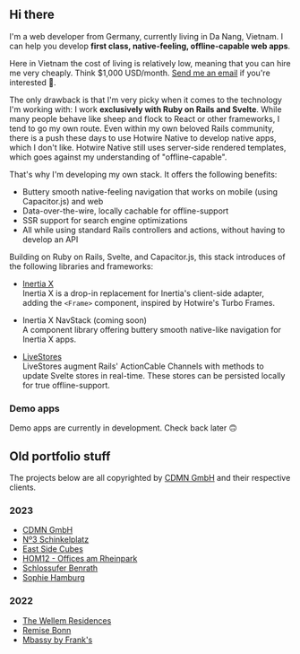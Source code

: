 ## Hi there

I'm a web developer from Germany, currently living in Da Nang, Vietnam. I can help you develop **first class, native-feeling, offline-capable web apps**.

Here in Vietnam the cost of living is relatively low, meaning that you can hire me very cheaply. Think $1,000 USD/month. [Send me an email](mailto:hello@buhrmi.de) if you're interested 🤪.

The only drawback is that I'm very picky when it comes to the technology I'm working with: I work **exclusively with Ruby on Rails and Svelte**. While many people behave like sheep and flock to React or other frameworks, I tend to go my own route. Even within my own beloved Rails community, there is a push these days to use Hotwire Native to develop native apps, which I don't like. Hotwire Native still uses server-side rendered templates, which goes against my understanding of "offline-capable".

That's why I'm developing my own stack. It offers the following benefits:

- Buttery smooth native-feeling navigation that works on mobile (using Capacitor.js) and web
- Data-over-the-wire, locally cachable for offline-support
- SSR support for search engine optimizations
- All while using standard Rails controllers and actions, without having to develop an API

Building on Ruby on Rails, Svelte, and Capacitor.js, this stack introduces of the following libraries and frameworks:

- [Inertia X](https://github.com/buhrmi/inertiax)<br>
  Inertia X is a drop-in replacement for Inertia's client-side adapter, adding the `<Frame>` component, inspired by Hotwire's Turbo Frames.

- Inertia X NavStack (coming soon)<br>
  A component library offering buttery smooth native-like navigation for Inertia X apps.

- [LiveStores](https://github.com/buhrmi/livestores)<br>
  LiveStores augment Rails' ActionCable Channels with methods to update Svelte stores in real-time. These stores can be persisted locally for true offline-support.

### Demo apps

Demo apps are currently in development. Check back later 🙃

## Old portfolio stuff

The projects below are all copyrighted by [CDMN GmbH](https://cdmn.de) and their respective clients.

### 2023

- [CDMN GmbH](https://cdmn.de)
- [Nº3 Schinkelplatz](https://no3-schinkelplatz.cdmn.de/en)
- [East Side Cubes](https://www.east-side-cubes.de)
- [HOM12 - Offices am Rheinpark](https://www.hom12.de)
- [Schlossufer Benrath](https://www.schlossufer-benrath.de)
- [Sophie Hamburg](https://sophie.hamburg)

### 2022

- [The Wellem Residences](https://www.thewellemresidences.com)
- [Remise Bonn](https://www.remise-bonn.de)
- [Mbassy by Frank's](https://www.mbassybyfranks.com)

